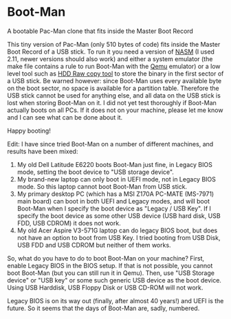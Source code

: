# Boot-Man
A bootable Pac-Man clone that fits inside the Master Boot Record

This tiny version of Pac-Man (only 510 bytes of code) fits inside the Master Boot Record of a USB stick.
To run it you need a version of [NASM](https://www.nasm.us/) (I used 2.11, newer versions should also work) and either a system emulator
(the make file contains a rule to run Boot-Man with the [Qemu](https://www.qemu.org/download/) emulator) or a low level tool such as [HDD Raw copy tool](https://hddguru.com/software/HDD-Raw-Copy-Tool/) to store the binary
in the first sector of a USB stick. Be warned however: since Boot-Man uses every available byte on the boot
sector, no space is available for a partition table. Therefore the USB stick cannot be used for anything else,
and all data on the USB stick is lost when storing Boot-Man on it. I did not yet test thoroughly if Boot-Man
actually boots on all PCs. If it does not on your machine, please let me know and I can see what can be done 
about it.

Happy booting!

Edit: I have since tried Boot-Man on a number of different machines, and results have been mixed:
1. My old Dell Latitude E6220 boots Boot-Man just fine, in Legacy BIOS mode, setting the boot device to "USB storage device". 
2. My brand-new laptop can only boot in UEFI mode, not in Legacy BIOS mode. So this laptop cannot boot Boot-Man from USB stick.
3. My primary desktop PC (which has a MSI Z170A PC-MATE (MS-7971) main board) can boot in both UEFI and Legacy modes, and will boot Boot-Man when I specify the boot device as "Legacy / USB Key". If I specify the boot device as some other USB device (USB hard disk, USB FDD, USB CDROM) it does not work.
4. My old Acer Aspire V3-571G laptop can do legacy BIOS boot, but does not have an option to boot from USB Key. I tried booting from USB Disk, USB FDD and USB CDROM but neither of them works.

So, what do you have to do to boot Boot-Man on your machine? First, enable Legacy BIOS in the BIOS setup. If that is not possible, you cannot boot Boot-Man (but you can still run it in Qemu). Then, use "USB Storage device" or "USB key" or some such generic USB device as the boot device. Using USB Harddisk, USB Floppy Disk or USB CD-ROM will not work. 

Legacy BIOS is on its way out (finally, after almost 40 years!) and UEFI is the future. So it seems that the days of Boot-Man are, sadly, numbered.
